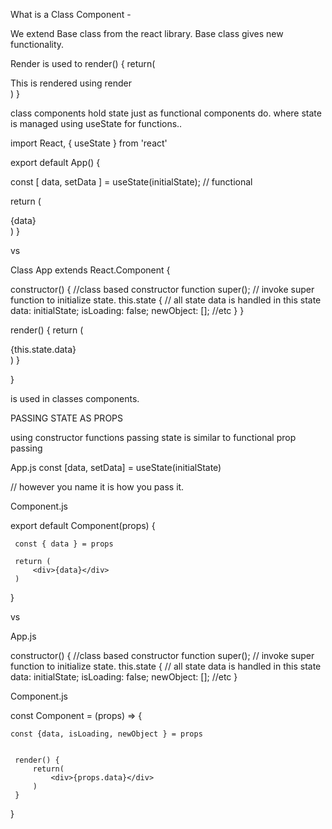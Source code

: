 What is a Class Component - 

We extend Base class from the react library. 
Base class gives new functionality. 

Render is used to render() {
    return(
        <div>This is rendered using render</div>
    )
}

class components hold state just as functional components do. 
where state is managed using useState for functions..

import React, { useState } from 'react'

export default App() {

const [ data, setData ] = useState(initialState); // functional

return (
    <div>{data}</div>
 )
}


vs

Class App extends React.Component {

constructor() {  //class based constructor function
    super();     // invoke super function to initialize state. 
    this.state {   // all state data is handled in this state
        data: initialState;
        isLoading: false;
        newObject: []; //etc
    }
}

render() {
    return (
        <div>{this.state.data}</div>
    )
}

}

 is used in classes components.



 PASSING STATE AS PROPS

 using constructor functions passing state is similar to functional prop passing

 App.js
 const [data, setData] = useState(initialState)


 <Component data={data}/> // however you name it is how you pass it. 
 

 Component.js

 export default Component(props) {

     const { data } = props

     return (
         <div>{data}</div>
     )
 }


 vs

 App.js

 constructor() {  //class based constructor function
    super();     // invoke super function to initialize state. 
    this.state {   // all state data is handled in this state
        data: initialState;
        isLoading: false;
        newObject: []; //etc
    }

 <Component data={this.state.data} />

 Component.js

const Component = (props) => {

    const {data, isLoading, newObject } = props


     render() {
         return(
             <div>{props.data}</div>
         )
     }
     
 }

 


